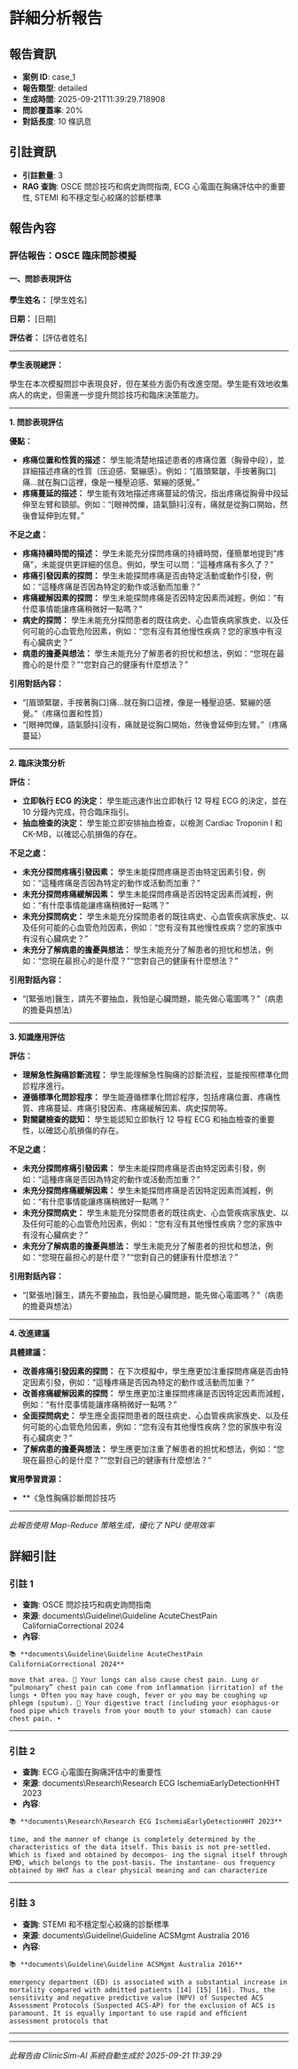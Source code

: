 # 詳細分析報告

## 報告資訊
- **案例 ID**: case_1
- **報告類型**: detailed
- **生成時間**: 2025-09-21T11:39:29.718908
- **問診覆蓋率**: 20%
- **對話長度**: 10 條訊息


## 引註資訊
- **引註數量**: 3
- **RAG 查詢**: OSCE 問診技巧和病史詢問指南, ECG 心電圖在胸痛評估中的重要性, STEMI 和不穩定型心絞痛的診斷標準


## 報告內容

### 評估報告：OSCE 臨床問診模擬

#### 一、問診表現評估

**學生姓名：** [學生姓名]

**日期：** [日期]

**評估者：** [評估者姓名]

---

**學生表現總評：**

學生在本次模擬問診中表現良好，但在某些方面仍有改進空間。學生能有效地收集病人的病史，但需進一步提升問診技巧和臨床決策能力。

---

**1. 問診表現評估**

**優點：**
- **疼痛位置和性質的描述：** 學生能清楚地描述患者的疼痛位置（胸骨中段），並詳細描述疼痛的性質（压迫感、緊繃感）。例如：“[眉頭緊皺，手按著胸口]痛...就在胸口這裡，像是一種壓迫感、緊繃的感覺。”
- **疼痛蔓延的描述：** 學生能有效地描述疼痛蔓延的情況，指出疼痛從胸骨中段延伸至左臂和頸部。例如：“[眼神閃爍，語氣顫抖]沒有，痛就是從胸口開始，然後會延伸到左臂。”

**不足之處：**
- **疼痛持續時間的描述：** 學生未能充分探問疼痛的持續時間，僅簡單地提到“疼痛”，未能提供更詳細的信息。例如，學生可以問：“這種疼痛有多久了？”
- **疼痛引發因素的探問：** 學生未能探問疼痛是否由特定活動或動作引發，例如：“這種疼痛是否因為特定的動作或活動而加重？”
- **疼痛緩解因素的探問：** 學生未能探問疼痛是否因特定因素而減輕，例如：“有什麼事情能讓疼痛稍微好一點嗎？”
- **病史的探問：** 學生未能充分探問患者的既往病史、心血管疾病家族史、以及任何可能的心血管危险因素，例如：“您有沒有其他慢性疾病？您的家族中有沒有心臟病史？”
- **病患的擔憂與想法：** 學生未能充分了解患者的担忧和想法，例如：“您現在最擔心的是什麼？”“您對自己的健康有什麼想法？”
  
**引用對話內容：**
- “[眉頭緊皺，手按著胸口]痛...就在胸口這裡，像是一種壓迫感、緊繃的感覺。”（疼痛位置和性質）
- “[眼神閃爍，語氣顫抖]沒有，痛就是從胸口開始，然後會延伸到左臂。”（疼痛蔓延）

---

**2. 臨床決策分析**

**評估：**
- **立即執行 ECG 的決定：** 學生能迅速作出立即執行 12 导程 ECG 的決定，並在 10 分鐘內完成，符合臨床指引。
- **抽血檢查的決定：** 學生能立即安排抽血檢查，以檢測 Cardiac Troponin I 和 CK-MB，以確認心肌損傷的存在。

**不足之處：**
- **未充分探問疼痛引發因素：** 學生未能探問疼痛是否由特定因素引發，例如：“這種疼痛是否因為特定的動作或活動而加重？”
- **未充分探問疼痛緩解因素：** 學生未能探問疼痛是否因特定因素而減輕，例如：“有什麼事情能讓疼痛稍微好一點嗎？”
- **未充分探問病史：** 學生未能充分探問患者的既往病史、心血管疾病家族史、以及任何可能的心血管危险因素，例如：“您有沒有其他慢性疾病？您的家族中有沒有心臟病史？”
- **未充分了解病患的擔憂與想法：** 學生未能充分了解患者的担忧和想法，例如：“您現在最担心的是什麼？”“您對自己的健康有什麼想法？”
  
**引用對話內容：**
- “[緊張地]醫生，請先不要抽血，我怕是心臟問題，能先做心電圖嗎？”（病患的擔憂與想法）

---

**3. 知識應用評估**

**評估：**
- **理解急性胸痛診斷流程：** 學生能理解急性胸痛的診斷流程，並能按照標準化問診程序進行。
- **遵循標準化問診程序：** 學生能遵循標準化問診程序，包括疼痛位置、疼痛性質、疼痛蔓延、疼痛引發因素、疼痛緩解因素、病史探問等。
- **對關鍵檢查的認知：** 學生能認知立即執行 12 导程 ECG 和抽血檢查的重要性，以確認心肌損傷的存在。

**不足之處：**
- **未充分探問疼痛引發因素：** 學生未能探問疼痛是否由特定因素引發，例如：“這種疼痛是否因為特定的動作或活動而加重？”
- **未充分探問疼痛緩解因素：** 學生未能探問疼痛是否因特定因素而減輕，例如：“有什麼事情能讓疼痛稍微好一點嗎？”
- **未充分探問病史：** 學生未能充分探問患者的既往病史、心血管疾病家族史、以及任何可能的心血管危险因素，例如：“您有沒有其他慢性疾病？您的家族中有沒有心臟病史？”
- **未充分了解病患的擔憂與想法：** 學生未能充分了解患者的担忧和想法，例如：“您現在最担心的是什麼？”“您對自己的健康有什麼想法？”
  
**引用對話內容：**
- “[緊張地]醫生，請先不要抽血，我怕是心臟問題，能先做心電圖嗎？”（病患的擔憂與想法）

---

**4. 改進建議**

**具體建議：**
- **改善疼痛引發因素的探問：** 在下次模擬中，學生應更加注重探問疼痛是否由特定因素引發，例如：“這種疼痛是否因為特定的動作或活動而加重？”
- **改善疼痛緩解因素的探問：** 學生應更加注重探問疼痛是否因特定因素而減輕，例如：“有什麼事情能讓疼痛稍微好一點嗎？”
- **全面探問病史：** 學生應全面探問患者的既往病史、心血管疾病家族史、以及任何可能的心血管危险因素，例如：“您有沒有其他慢性疾病？您的家族中有沒有心臟病史？”
- **了解病患的擔憂與想法：** 學生應更加注重了解患者的担忧和想法，例如：“您現在最担心的是什麼？”“您對自己的健康有什麼想法？”
  
**實用學習資源：**
- **《急性胸痛診斷問診技巧

---
*此報告使用 Map-Reduce 策略生成，優化了 NPU 使用效率*


## 詳細引註

### 引註 1
- **查詢**: OSCE 問診技巧和病史詢問指南
- **來源**: documents\Guideline\Guideline AcuteChestPain CaliforniaCorrectional 2024
- **內容**: 
```
📚 **documents\Guideline\Guideline AcuteChestPain CaliforniaCorrectional 2024**

move that area.  Your lungs can also cause chest pain. Lung or “pulmonary” chest pain can come from inflammation (irritation) of the lungs • Often you may have cough, fever or you may be coughing up phlegm (sputum).  Your digestive tract (including your esophagus-or food pipe which travels from your mouth to your stomach) can cause chest pain. •
```

---
### 引註 2
- **查詢**: ECG 心電圖在胸痛評估中的重要性
- **來源**: documents\Research\Research ECG IschemiaEarlyDetectionHHT 2023
- **內容**: 
```
📚 **documents\Research\Research ECG IschemiaEarlyDetectionHHT 2023**

time, and the manner of change is completely determined by the characteristics of the data itself. This basis is not pre-settled. Which is fixed and obtained by decompos- ing the signal itself through EMD, which belongs to the post-basis. The instantane- ous frequency obtained by HHT has a clear physical meaning and can characterize
```

---
### 引註 3
- **查詢**: STEMI 和不穩定型心絞痛的診斷標準
- **來源**: documents\Guideline\Guideline ACSMgmt Australia 2016
- **內容**: 
```
📚 **documents\Guideline\Guideline ACSMgmt Australia 2016**

emergency department (ED) is associated with a substantial increase in mortality compared with admitted patients [14] [15] [16]. Thus, the sensitivity and negative predictive value (NPV) of Suspected ACS Assessment Protocols (Suspected ACS-AP) for the exclusion of ACS is paramount. It is equally important to use rapid and efﬁcient assessment protocols that
```

---


---
*此報告由 ClinicSim-AI 系統自動生成於 2025-09-21 11:39:29*
